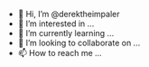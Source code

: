 - 👋 Hi, I’m @derektheimpaler
- 👀 I’m interested in ...
- 🌱 I’m currently learning ...
- 💞️ I’m looking to collaborate on ...
- 📫 How to reach me ...

<!---
derektheimpaler/derektheimpaler is a ✨ special ✨ repository because its `README.md` (this file) appears on your GitHub profile.
You can click the Preview link to take a look at your changes.
--->
